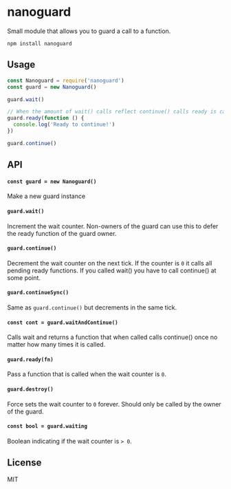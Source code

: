 # nanoguard

Small module that allows you to guard a call to a function.

```
npm install nanoguard
```

## Usage

``` js
const Nanoguard = require('nanoguard')
const guard = new Nanoguard()

guard.wait()

// When the amount of wait() calls reflect continue() calls ready is called
guard.ready(function () {
  console.log('Ready to continue!')
})

guard.continue()
```

## API

#### `const guard = new Nanoguard()`

Make a new guard instance

#### `guard.wait()`

Increment the wait counter.
Non-owners of the guard can use this to defer the ready function of the guard owner.

#### `guard.continue()`

Decrement the wait counter on the next tick. If the counter is `0` it calls all pending
ready functions.
If you called wait() you have to call continue() at some point.

#### `guard.continueSync()`

Same as `guard.continue()` but decrements in the same tick.

#### `const cont = guard.waitAndContinue()`

Calls wait and returns a function that when called calls continue() once no matter how many times it is called.

#### `guard.ready(fn)`

Pass a function that is called when the wait counter is `0`.

#### `guard.destroy()`

Force sets the wait counter to `0` forever.
Should only be called by the owner of the guard.

#### `const bool = guard.waiting`

Boolean indicating if the wait counter is `> 0`.

## License

MIT
